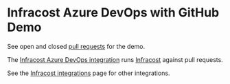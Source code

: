 # Infracost Azure DevOps with GitHub Demo

See open and closed [pull requests](https://github.com/infracost/azure-devops-github-demo/pulls) for the demo.

The [Infracost Azure DevOps integration](https://github.com/infracost/infracost-azure-devops) runs [Infracost](https://infracost.io) against pull requests.

See the [Infracost integrations](https://www.infracost.io/docs/integrations/cicd) page for other integrations.

